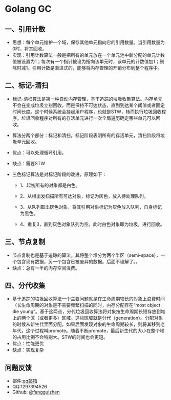 # Golang GC
## 一、引用计数

* 思想：每个单元维护一个域，保存其他单元指向它的引用数量。当引用数量为0时，将其回收。
* 实现：引用计数算法一般是把所有的单元放在一个单元池中新分配的单元计数值被设置为1；每次有一个指针被设为指向该单元时，该单元的计数值加1；删除时减1。引用计数是渐进式的，能够将内存管理的开销分布到整个程序中。

## 二、标记-清扫

* 标记-清扫算法是第一种自动内存管理，基于追踪的垃圾收集算法。内存单元不会在变成垃圾立刻回收，而是保持不可达状态，直到到达某个阈值或者固定时间长度。这个时候系统会挂起用户程序，也就是STW，转而执行垃圾回收程序。垃圾回收程序对所有的存活单元进行一次全局遍历确定哪些单元可以回收。

* 算法分两个部分：标记和清扫。标记阶段表明所有的存活单元，清扫阶段将垃圾单元回收。

* 优点：可以处理循环引用。

* 缺点：需要STW

* 三色标记算法是对标记阶段的改进，原理如下：

  * 1、起初所有的对象都是白色。

  * 2、从根出发扫描所有可达对象，标记为灰色，放入待处理队列。
  * 3、从队列取出灰色对象，将其引用对象标记为灰色放入队列，自身标记为黑色。
  * 4、重复3，直到灰色对象队列为空。此时白色对象即为垃圾，进行回收。

## 三、节点复制

* 节点复制也是基于追踪的算法。其将整个堆分为两个半区（semi-space），一个包含现有数据，另一个包含已被废弃的数据。后面不理解了。。
* 缺点：总有一半的内存空间浪费。

## 四、分代收集

* 基于追踪的垃圾回收算法一个主要问题就是在生命周期较长的对象上浪费时间（长生命周期的对象是不需要频繁扫描的同时，内存分配存在“most object die young”。基于这两点，分代垃圾回收算法将对象按生命周期长短存放到堆上的两个区（或者更多）区域。这些区域就是分代（generation）。分配对象的时候从新生代里面分配，如果后面发现对象的生命周期较长，则将其移到老年代，这个过程叫promote。随着不断promote，最后新生代的大小在整个堆的占用比例不会特别大。STW的时间也会更短。
* 优点：性能更优
* 缺点：实现复杂

## 问题反馈
* 邮件:[qq邮箱](1297394526@qq.com)
* QQ:1297394526
* Github: [@fangguizhen](https://github.com/fangguizhen)
